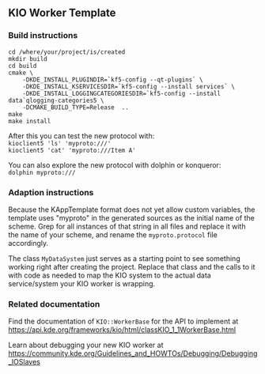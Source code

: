 KIO Worker Template
----------------------

### Build instructions

```
cd /where/your/project/is/created
mkdir build
cd build
cmake \
    -DKDE_INSTALL_PLUGINDIR=`kf5-config --qt-plugins` \
    -DKDE_INSTALL_KSERVICESDIR=`kf5-config --install services` \
    -DKDE_INSTALL_LOGGINGCATEGORIESDIR=`kf5-config --install data`qlogging-categories5 \
    -DCMAKE_BUILD_TYPE=Release  ..
make
make install
```

After this you can test the new protocol with:  
`kioclient5 'ls' 'myproto:///'`  
`kioclient5 'cat' 'myproto:///Item A'`

You can also explore the new protocol with dolphin or konqueror:  
`dolphin myproto:///`


### Adaption instructions

Because the KAppTemplate format does not yet allow custom variables,
the template uses "myproto" in the generated sources as the initial name of the scheme.
Grep for all instances of that string in all files and replace it with the name of your scheme,
and rename the `myproto.protocol` file accordingly.

The class `MyDataSystem` just serves as a starting point to see something working right
after creating the project. Replace that class and the calls to it with code as needed to map
the KIO system to the actual data service/system your KIO worker is wrapping.


### Related documentation

Find the documentation of `KIO::WorkerBase` for the API to implement at
https://api.kde.org/frameworks/kio/html/classKIO_1_1WorkerBase.html

Learn about debugging your new KIO worker at
https://community.kde.org/Guidelines_and_HOWTOs/Debugging/Debugging_IOSlaves
